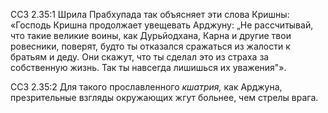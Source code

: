 ССЗ 2.35:1	Шрила Прабхупада так объясняет эти слова Кришны: «Господь Кришна продолжает увещевать Арджуну: „Не рассчитывай, что такие великие воины, как Дурьйодхана, Карна и другие твои ровесники, поверят, будто ты отказался сражаться из жалости к братьям и деду. Они скажут, что ты сделал это из страха за собственную жизнь. Так ты навсегда лишишься их уважения"».

ССЗ 2.35:2	Для такого прославленного _кшатрия,_ как Арджуна, презрительные взгляды окружающих жгут больнее, чем стрелы врага.